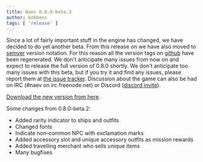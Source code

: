```yaml
---
title: Naev 0.8.0-beta.3
author: bobbens
tags: [ 'release' ]
---
```


Since a lot of fairly important stuff in the engine has changed, we have
decided to do yet another beta. From this release on we have also moved to
[semver](https://semver.org/) version notation. For this reason all the version
tags on [github](https://github.com/naev/naev/) have been regenerated. We don't
anticipate many issues from now on and expect to release the full version of
0.8.0 shortly.  We don't anticipate too many issues with this beta, but if you
try it and find any issues, please report them at [the issue
tracker](https://github.com/naev/naev/issues). Discussion about the game can
also be had on IRC (#naev on irc.freenode.net) or Discord ([discord
invite](https://discord.com/invite/nd2M5BR)).

[Download the new version from here](https://github.com/naev/naev/releases/tag/v0.8.0-beta.3).

Some changes from 0.8.0-beta.2:

* Added rarity indicator to ships and outfits
* Changed fonts
* Indicate non-common NPC with exclamation marks
* Added accessory slot and unique accessory outfits as mission rewards
* Added travelling merchant who sells unique items
* Many bugfixes
